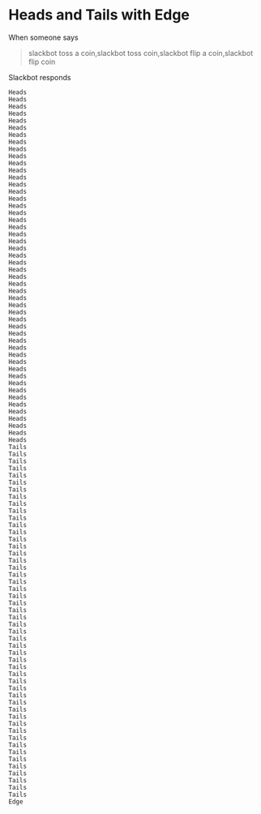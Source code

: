 # Heads and Tails with Edge

When someone says

>slackbot toss a coin,slackbot toss coin,slackbot flip a coin,slackbot flip coin

Slackbot responds
```
Heads
Heads
Heads
Heads
Heads
Heads
Heads
Heads
Heads
Heads
Heads
Heads
Heads
Heads
Heads
Heads
Heads
Heads
Heads
Heads
Heads
Heads
Heads
Heads
Heads
Heads
Heads
Heads
Heads
Heads
Heads
Heads
Heads
Heads
Heads
Heads
Heads
Heads
Heads
Heads
Heads
Heads
Heads
Heads
Heads
Heads
Heads
Heads
Heads
Heads
Tails
Tails
Tails
Tails
Tails
Tails
Tails
Tails
Tails
Tails
Tails
Tails
Tails
Tails
Tails
Tails
Tails
Tails
Tails
Tails
Tails
Tails
Tails
Tails
Tails
Tails
Tails
Tails
Tails
Tails
Tails
Tails
Tails
Tails
Tails
Tails
Tails
Tails
Tails
Tails
Tails
Tails
Tails
Tails
Tails
Tails
Tails
Tails
Tails
Tails
Edge
```
